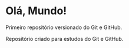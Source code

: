 # Olá, Mundo!
 Primeiro repositório versionado do Git e GitHub.

 Repositório criado para estudos do Git e GitHub.

 

